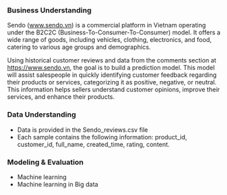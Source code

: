 ### Business Understanding
Sendo (www.sendo.vn) is a commercial platform in Vietnam operating under the B2C2C (Business-To-Consumer-To-Consumer) 
model. It offers a wide range of goods, including vehicles, clothing, electronics, and food, catering to various age 
groups and demographics.

Using historical customer reviews and data from the comments section at https://www.sendo.vn, the goal is to build 
a prediction model. This model will assist salespeople in quickly identifying customer feedback regarding their products 
or services, categorizing it as positive, negative, or neutral. This information helps sellers understand customer 
opinions, improve their services, and enhance their products.

### Data Understanding
- Data is provided in the Sendo_reviews.csv file
- Each sample contains the following information: product_id, customer_id, full_name, created_time, rating, content.

### Modeling & Evaluation
- Machine learning
- Machine learning in Big data